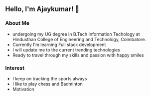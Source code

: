 ## Hello, I'm Ajaykumar! 👋

### About Me
- undergoing my UG degree in B.Tech Information Techology at Hindusthan College of Engineering and Technology, Coimbatore.
- Currently I'm learning Full stack development
- I will update me to the current trending technologies
- Ready to travel through my skills and passion with happy smiles

### Interest
- I keep on tracking the sports always
- I like to play chess and Badminton
- Motivation

